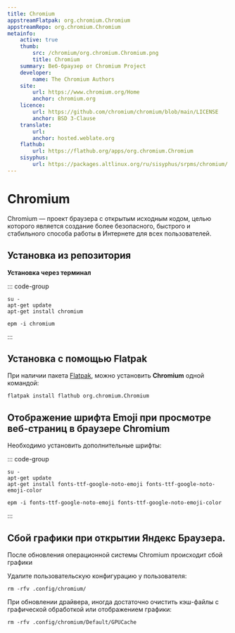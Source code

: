 ```yaml
---
title: Chromium
appstreamFlatpak: org.chromium.Chromium
appstreamRepo: org.chromium.Chromium
metainfo:
    active: true
    thumb:
        src: /chromium/org.chromium.Chromium.png
        title: Chromium
    summary: Веб-браузер от Chromium Project
    developer: 
        name: The Chromium Authors
    site:
        url: https://www.chromium.org/Home
        anchor: chromium.org
    licence: 
        url: https://github.com/chromium/chromium/blob/main/LICENSE
        anchor: BSD 3-Clause
    translate:
        url: 
        anchor: hosted.weblate.org
    flathub:
        url: https://flathub.org/apps/org.chromium.Chromium
    sisyphus:
        url: https://packages.altlinux.org/ru/sisyphus/srpms/chromium/
---
```


# Chromium

Chromium — проект браузера с открытым исходным кодом, целью которого является создание более безопасного, быстрого и стабильного способа работы в Интернете для всех пользователей.

## Установка из репозитория

<!--@include: ./parts/install/software-repo.md-->

**Установка через терминал**

::: code-group

```shell[apt-get]
su -
apt-get update
apt-get install chromium
```
```shell[epm]
epm -i chromium
```

:::

## Установка c помощью Flatpak <Badge type="danger" text="Неофициальная сборка" />

При наличии пакета [Flatpak](/flatpak), можно установить **Chromium** одной командой:

```shell
flatpak install flathub org.chromium.Chromium
```

<!--@include: ./parts/install/software-flatpak.md-->

## Отображение шрифта Emoji при просмотре веб-страниц в браузере Chromium

Необходимо установить дополнительные шрифты:

::: code-group

```shell[apt-get]
su -
apt-get update
apt-get install fonts-ttf-google-noto-emoji fonts-ttf-google-noto-emoji-color
```
```shell[epm]
epm -i fonts-ttf-google-noto-emoji fonts-ttf-google-noto-emoji-color
```

:::

## Сбой графики при открытии Яндекс Браузера.

После обновления операционной системы Chromium происходит сбой графики

Удалите пользовательскую конфигурацию у пользователя:

```shell
rm -rfv .config/chromium/
```

При обновлении драйвера, иногда достаточно очистить кэш-файлы с графической обработкой или отображением графики:

```shell
rm -rfv .config/chromium/Default/GPUCache
```